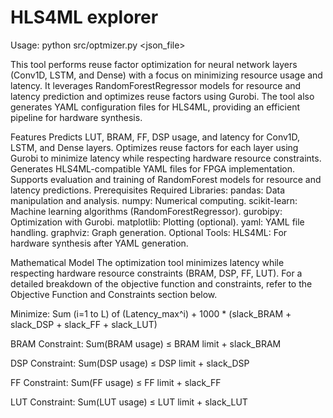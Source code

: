 # HLS4ML explorer

Usage: python src/optmizer.py <json_file>


This tool performs reuse factor optimization for neural network layers (Conv1D, LSTM, and Dense) with a focus on minimizing resource usage and latency. It leverages RandomForestRegressor models for resource and latency prediction and optimizes reuse factors using Gurobi. The tool also generates YAML configuration files for HLS4ML, providing an efficient pipeline for hardware synthesis.

Features
Predicts LUT, BRAM, FF, DSP usage, and latency for Conv1D, LSTM, and Dense layers.
Optimizes reuse factors for each layer using Gurobi to minimize latency while respecting hardware resource constraints.
Generates HLS4ML-compatible YAML files for FPGA implementation.
Supports evaluation and training of RandomForest models for resource and latency predictions.
Prerequisites
Required Libraries:
pandas: Data manipulation and analysis.
numpy: Numerical computing.
scikit-learn: Machine learning algorithms (RandomForestRegressor).
gurobipy: Optimization with Gurobi.
matplotlib: Plotting (optional).
yaml: YAML file handling.
graphviz: Graph generation.
Optional Tools:
HLS4ML: For hardware synthesis after YAML generation.


Mathematical Model
The optimization tool minimizes latency while respecting hardware resource constraints (BRAM, DSP, FF, LUT). For a detailed breakdown of the objective function and constraints, refer to the Objective Function and Constraints section below.

Minimize: 
    Sum (i=1 to L) of (Latency_max^i) 
    + 1000 * (slack_BRAM + slack_DSP + slack_FF + slack_LUT)

BRAM Constraint: 
    Sum(BRAM usage) ≤ BRAM limit + slack_BRAM

DSP Constraint: 
    Sum(DSP usage) ≤ DSP limit + slack_DSP

FF Constraint: 
    Sum(FF usage) ≤ FF limit + slack_FF

LUT Constraint: 
    Sum(LUT usage) ≤ LUT limit + slack_LUT

